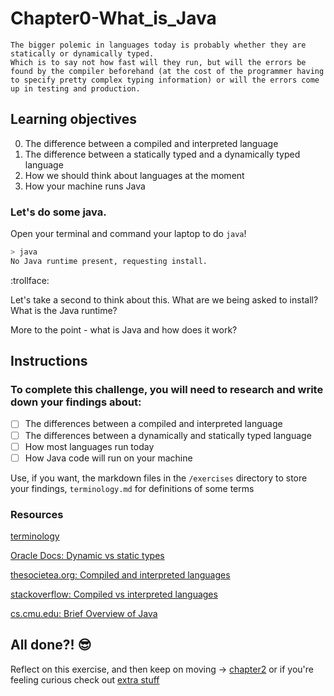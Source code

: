 # Chapter0-What_is_Java

```
The bigger polemic in languages today is probably whether they are statically or dynamically typed.
Which is to say not how fast will they run, but will the errors be found by the compiler beforehand (at the cost of the programmer having to specify pretty complex typing information) or will the errors come up in testing and production.
```

## Learning objectives

0. The difference between a compiled and interpreted language
1. The difference between a statically typed and a dynamically typed language
2. How we should think about languages at the moment
3. How your machine runs Java

### Let's do some java.

Open your terminal and command your laptop to do `java`!

```sh
> java
No Java runtime present, requesting install.
```

 :trollface:


Let's take a second to think about this.
What are we being asked to install? What is the Java runtime?

More to the point - what is Java and how does it work?

## Instructions



### To complete this challenge, you will need to research and write down your findings about:

- [ ] The differences between a compiled and interpreted language
- [ ] The differences between a dynamically and statically typed language
- [ ] How most languages run today
- [ ] How Java code will run on your machine

Use, if you want, the markdown files in the `/exercises` directory to store your findings, `terminology.md` for definitions of some terms

### Resources

[terminology](terminology.md)

[Oracle Docs: Dynamic vs static types][1]

[thesocietea.org: Compiled and interpreted languages][2]

[stackoverflow: Compiled vs interpreted languages][3]

[cs.cmu.edu: Brief Overview of Java][4]

## All done?! :sunglasses:
Reflect on this exercise, and then keep on moving -> [chapter2][1] or if you're feeling curious check out [extra stuff](bonus.md)


[1]: ../chapter2-Javabuzz/README.md


[1]: https://docs.oracle.com/cd/E57471_01/bigData.100/extensions_bdd/src/cext_transform_typing.html
[2]:https://thesocietea.org/2015/07/programming-concepts-compiled-and-interpreted-languages/
[3]: https://stackoverflow.com/questions/3265357/compiled-vs-interpreted-languages
[4]: http://www.cs.cmu.edu/~jcarroll/15-100-s05/supps/basics/history.html
